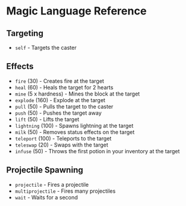 # Magic Language Reference

## Targeting

- `self` - Targets the caster

## Effects

- `fire` (30) - Creates fire at the target
- `heal` (60) - Heals the target for 2 hearts
- `mine` (5 x hardness) - Mines the block at the target
- `explode` (160) - Explode at the target
- `pull` (50) - Pulls the target to the caster
- `push` (50) - Pushes the target away
- `lift` (50) - Lifts the target
- `lightning` (100) - Spawns lightning at the target
- `milk` (50) - Removes status effects on the target
- `teleport` (100) - Teleports to the target
- `teleswap` (20) - Swaps with the target
- `infuse` (50) - Throws the first potion in your inventory at the target

## Projectile Spawning

- `projectile` - Fires a projectile
- `multiprojectile` - Fires many projectiles
- `wait` - Waits for a second